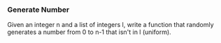 ### Generate Number
Given an integer n and a list of integers l, write a function that randomly generates a number from 0 to n-1 that isn't in l (uniform).
